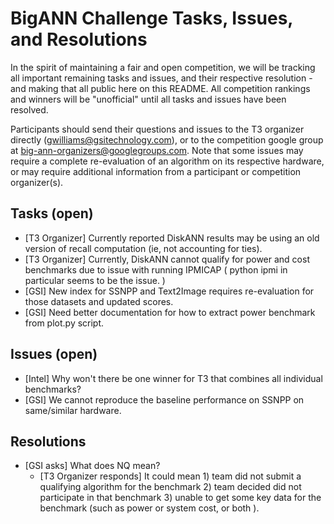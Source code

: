 
# BigANN Challenge Tasks, Issues, and Resolutions

In the spirit of maintaining a fair and open competition, we will be tracking all important remaining tasks and issues, and their respective resolution - and making that all public here on this README.  All competition rankings and winners will be "unofficial" until all tasks and issues have been resolved.

Participants should send their questions and issues to the T3 organizer directly (gwilliams@gsitechnology.com), or to the competition google group at big-ann-organizers@googlegroups.com.  Note that some issues may require a complete re-evaluation of an algorithm on its respective hardware, or may require additional information from a participant or competition organizer(s).

## Tasks (open)

* [T3 Organizer] Currently reported DiskANN results may be using an old version of recall computation (ie, not accounting for ties).
* [T3 Organizer] Currently, DiskANN cannot qualify for power and cost benchmarks due to issue with running IPMICAP ( python ipmi in particular seems to be the issue. )
* [GSI] New index for SSNPP and Text2Image requires re-evaluation for those datasets and updated scores.
* [GSI] Need better documentation for how to extract power benchmark from plot.py script.

## Issues (open)

* [Intel] Why won't there be one winner for T3 that combines all individual benchmarks?
* [GSI] We cannot reproduce the baseline performance on SSNPP on same/similar hardware.

## Resolutions

* [GSI asks] What does NQ mean?
  * [T3 Organizer responds] It could mean 1) team did not submit a qualifying algorithm for the benchmark 2) team decided did not participate in that benchmark 3) unable to get some key data for the benchmark (such as power or system cost, or both ).

